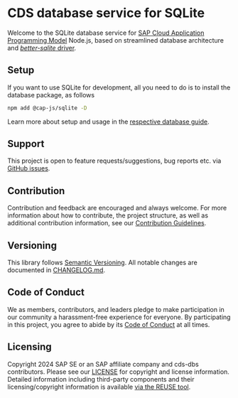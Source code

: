 # CDS database service for SQLite

Welcome to the SQLite database service for [SAP Cloud Application Programming Model](https://cap.cloud.sap) Node.js, based on streamlined database architecture and [*better-sqlite* driver](https://www.npmjs.com/package/better-sqlite3).

## Setup

If you want to use SQLite for development, all you need to do is to install the database package, as follows

```sh
npm add @cap-js/sqlite -D
```

Learn more about setup and usage in the [respective database guide](https://cap.cloud.sap/docs/guides/databases-sqlite).

## Support

This project is open to feature requests/suggestions, bug reports etc. via [GitHub issues](https://github.com/cap-js/cds-dbs/issues).

## Contribution

Contribution and feedback are encouraged and always welcome. For more information about how to contribute, the project structure, as well as additional contribution information, see our [Contribution Guidelines](CONTRIBUTING.md).

## Versioning

This library follows [Semantic Versioning](https://semver.org/).
All notable changes are documented in [CHANGELOG.md](CHANGELOG.md).

## Code of Conduct

We as members, contributors, and leaders pledge to make participation in our community a harassment-free experience for everyone. By participating in this project, you agree to abide by its [Code of Conduct](CODE_OF_CONDUCT.md) at all times.

## Licensing

Copyright 2024 SAP SE or an SAP affiliate company and cds-dbs contributors. Please see our [LICENSE](LICENSE) for copyright and license information. Detailed information including third-party components and their licensing/copyright information is available [via the REUSE tool](https://api.reuse.software/info/github.com/cap-js/cds-dbs).
